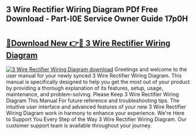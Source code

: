 ## 3 Wire Rectifier Wiring Diagram PDf Free Download - Part-I0E Service Owner Guide 17p0H

# <h2><a href="http://dfu7sg.blite.top/?on=3+Wire+Rectifier+Wiring+Diagram">🔗Download New 👉🔴 3 Wire Rectifier Wiring Diagram</a></h2>

[![3 Wire Rectifier Wiring Diagram download](https://i.imgur.com/lujVjoI.png)](http://dfu7sg.blite.top/?on=3+Wire+Rectifier+Wiring+Diagram)
Greetings and welcome to the user manual for your newly synced 3 Wire Rectifier Wiring Diagram. This manual is specifically designed to help you get the most out of your product by providing a thorough explanation of its features, setup, usage, maintenance, and problem-solving. Please Keep 3 Wire Rectifier Wiring Diagram This Manual For future reference and troubleshooting tips. The intuitive user interface and advanced features of your new 3 Wire Rectifier Wiring Diagram work in harmony to enhance your experience. We're Here to Support You Every Step of the Way 3 Wire Rectifier Wiring Diagram. Our customer support team is available throughout your journey.
